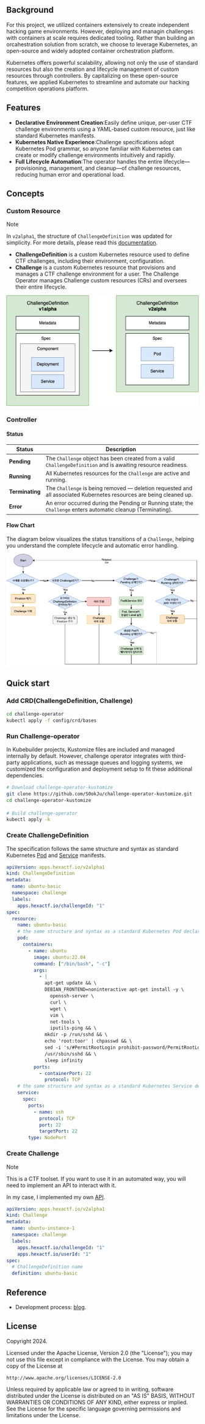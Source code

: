 ## Background 
For this project, we utilized containers extensively to create independent hacking game environments. However, deploying and managin challenges with containers at scale requires dedicated tooling. Rather than building an orcahestration solution from scratch, we choose to leverage Kubernetes, an open-source and widely adopted container orchestration platform.

Kubernetes offers powerful scalability, allowing not only the use of standard resources but also the creation and lifecycle management of custom resources through controllers. By capitalizing on these open-source features, we applied Kubernetes to streamline and automate our hacking competition operations platform.

## Features
- **Declarative Environment Creation**:Easily define unique, per-user CTF challenge environments using a YAML-based custom resource, just like standard Kubernetes manifests.
- **Kubernetes Native Experience**:Challenge specifications adopt Kubernetes Pod grammar, so anyone familiar with Kubernetes can create or modify challenge environments intuitively and rapidly.
- **Full Lifecycle Automation**:The operator handles the entire lifecycle—provisioning, management, and cleanup—of challenge resources, reducing human error and operational load.

## Concepts

### Custom Resource
> [!note]
> In `v2alpha1`, the structure of `ChallengeDefinition` was updated for simplicity. For more details, please read this [documentation](./changelog/v2alpha1.md).

- **ChallengeDefinition** is a custom Kubernetes resource used to define CTF challenges, including their environment, configuration.
- **Challenge** is a custom Kubernetes resource that provisions and manages a CTF challenge environment for a user. The Challenge Operator manages Challenge custom resources (CRs) and oversees their entire lifecycle.

![v2alpha1](./assets/v2aplha1.png)

### Controller 

#### Status 
| Status       | Description |
|--------------|-------------|
| **Pending**      | The `Challenge` object has been created from a valid `ChallengeDefinition` and is awaiting resource readiness. |
| **Running**      | All Kubernetes resources for the `Challenge` are active and running. |
| **Terminating**  | The `Challenge` is being removed — deletion requested and all associated Kubernetes resources are being cleaned up. |
| **Error**        | An error occurred during the Pending or Running state; the `Challenge` enters automatic cleanup (Terminating). |


#### Flow Chart
The diagram below visualizes the status transitions of a `Challenge`, helping you understand the complete lifecycle and automatic error handling.

![flowchart](./assets/v2alpha1-flowchart.png)


## Quick start 
### Add CRD(ChallengeDefinition, Challenge)
```sh
cd challenge-operator
kubectl apply -f config/crd/bases
```

### Run Challenge-operator
In Kubebuilder projects, Kustomize files are included and managed internally by default. However, challenge operator integrates with third-party applications, such as message queues and logging systems, we customized the configuration and deployment setup to fit these additional dependencies.

```sh
# Download challenge-operator-kustomize
git clone https://github.com/S0okJu/challenge-operator-kustomize.git
cd challenge-operator-kustomize

# Build challenge-operator
kubectl apply -k
```

### Create ChallengeDefinition
The specification follows the same structure and syntax as standard Kubernetes [Pod](https://kubernetes.io/docs/concepts/workloads/pods/) and [Service](https://kubernetes.io/docs/concepts/services-networking/service/) manifests.
```yaml
apiVersion: apps.hexactf.io/v2alpha1
kind: ChallengeDefinition
metadata:
  name: ubuntu-basic
  namespace: challenge
  labels:
    apps.hexactf.io/challengeId: "1"
spec:
  resource:
    name: ubuntu-basic
    # the same structure and syntax as a standard Kubernetes Pod declaration.
    pod: 
      containers:
        - name: ubuntu
          image: ubuntu:22.04
          command: ["/bin/bash", "-c"]
          args:
            - |
              apt-get update && \
              DEBIAN_FRONTEND=noninteractive apt-get install -y \
                openssh-server \
                curl \
                wget \
                vim \
                net-tools \
                iputils-ping && \
              mkdir -p /run/sshd && \
              echo 'root:toor' | chpasswd && \
              sed -i 's/#PermitRootLogin prohibit-password/PermitRootLogin yes/' /etc/ssh/sshd_config && \
              /usr/sbin/sshd && \
              sleep infinity
          ports:
            - containerPort: 22
              protocol: TCP
    # the same structure and syntax as a standard Kubernetes Service declaration.
    service:
      spec:
        ports:
          - name: ssh
            protocol: TCP
            port: 22
            targetPort: 22
        type: NodePort
```

### Create Challenge
> [!note]
> This is a CTF toolset. If you want to use it in an automated way, you will need to implement an API to interact with it.
>
> In my case, I implemented my own [API](https://github.com/HexaCTF/challenge-api).

```yaml
apiVersion: apps.hexactf.io/v2alpha1
kind: Challenge
metadata:
  name: ubuntu-instance-1
  namespace: challenge
  labels:
    apps.hexactf.io/challengeId: "1"
    apps.hexactf.io/userId: "1"
spec:
  # ChallengeDefinition name
  definition: ubuntu-basic
```

## Reference
- Development process: [blog](https://medium.com/s0okju-tech).

## License

Copyright 2024.

Licensed under the Apache License, Version 2.0 (the "License");
you may not use this file except in compliance with the License.
You may obtain a copy of the License at

    http://www.apache.org/licenses/LICENSE-2.0

Unless required by applicable law or agreed to in writing, software
distributed under the License is distributed on an "AS IS" BASIS,
WITHOUT WARRANTIES OR CONDITIONS OF ANY KIND, either express or implied.
See the License for the specific language governing permissions and
limitations under the License.
